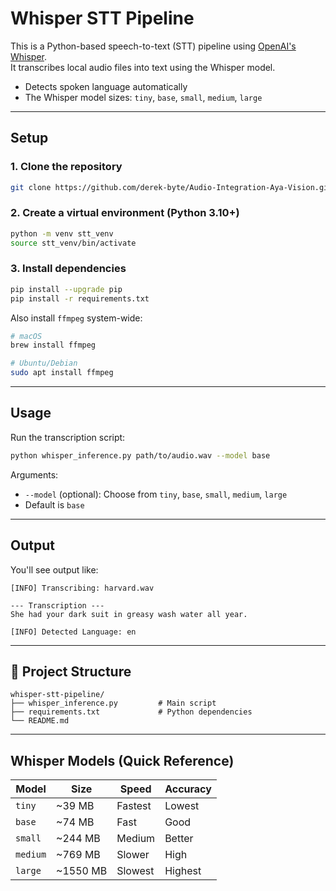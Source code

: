 # Whisper STT Pipeline

This is a Python-based speech-to-text (STT) pipeline using [OpenAI's Whisper](https://github.com/openai/whisper).  
It transcribes local audio files into text using the Whisper model.
- Detects spoken language automatically
- The Whisper model sizes: `tiny`, `base`, `small`, `medium`, `large`

---

## Setup

### 1. Clone the repository

```bash
git clone https://github.com/derek-byte/Audio-Integration-Aya-Vision.git
```

### 2. Create a virtual environment (Python 3.10+)

```bash
python -m venv stt_venv
source stt_venv/bin/activate
```

### 3. Install dependencies

```bash
pip install --upgrade pip
pip install -r requirements.txt
```

Also install `ffmpeg` system-wide:

```bash
# macOS
brew install ffmpeg

# Ubuntu/Debian
sudo apt install ffmpeg
```

---

## Usage

Run the transcription script:

```bash
python whisper_inference.py path/to/audio.wav --model base
```

Arguments:
- `--model` (optional): Choose from `tiny`, `base`, `small`, `medium`, `large`
- Default is `base`

---

## Output

You'll see output like:

```
[INFO] Transcribing: harvard.wav

--- Transcription ---
She had your dark suit in greasy wash water all year.

[INFO] Detected Language: en
```

---

## 📂 Project Structure

```
whisper-stt-pipeline/
├── whisper_inference.py         # Main script
├── requirements.txt             # Python dependencies
└── README.md                   
```

---

## Whisper Models (Quick Reference)

| Model   | Size     | Speed     | Accuracy  |
|---------|----------|-----------|-----------|
| `tiny`  | ~39 MB   | Fastest   | Lowest    |
| `base`  | ~74 MB   | Fast      | Good      |
| `small` | ~244 MB  | Medium    | Better    |
| `medium`| ~769 MB  | Slower    | High      |
| `large` | ~1550 MB | Slowest   | Highest   |
